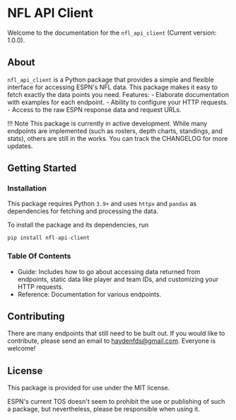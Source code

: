 # **NFL API Client**

Welcome to the documentation for the `nfl_api_client` (Current version: 1.0.0).

## **About**

`nfl_api_client` is a Python package that provides a simple and flexible interface for accessing ESPN's NFL data. This package makes it easy to fetch exactly the data points you need. 
Features: 
    - Elaborate documentation with examples for each endpoint. 
    - Ability to configure your HTTP requests.
    - Access to the raw ESPN response data and request URLs. 


!!! Note
    This package is currently in active development. While many endpoints are implemented (such as rosters, depth charts, standings, and stats), others are still in the works. You can track the CHANGELOG for more updates. 

## **Getting Started**

### Installation

This package requires Python `3.9+` and uses `httpx` and `pandas` as dependencies for fetching and processing the data.

To install the package and its dependencies, run 

```python
pip install nfl-api-client
```

### Table Of Contents

- Guide: Includes how to go about accessing data returned from endpoints, static data like player and team IDs, and customizing your HTTP requests. 
- Reference: Documentation for various endpoints. 


## **Contributing**

There are many endpoints that still need to be built out. If you would like to contribute, please send an email to haydenfds@gmail.com. Everyone is welcome!

## **License**

This package is provided for use under the MIT license.  

ESPN's current TOS doesn't seem to prohibit the use or publishing of such a package, but nevertheless, please be responsible when using it. 